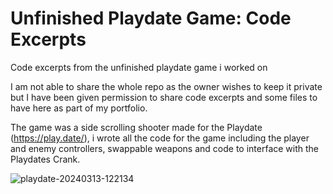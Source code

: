 # Unfinished Playdate Game: Code Excerpts
Code excerpts from the unfinished playdate game i worked on

I am not able to share the whole repo as the owner wishes to keep it private but I have been given permission to share code excerpts and some files to have here as part of my portfolio.

The game was a side scrolling shooter made for the Playdate (https://play.date/), i wrote all the code for the game including the player and enemy controllers, swappable weapons and code to interface with the Playdates Crank.


![playdate-20240313-122134](https://github.com/GreigHuth/Unfinished-Playdate-Game-Excerpts/assets/22428881/8530c4ee-9ab3-468d-b97a-47e90ea68677)
